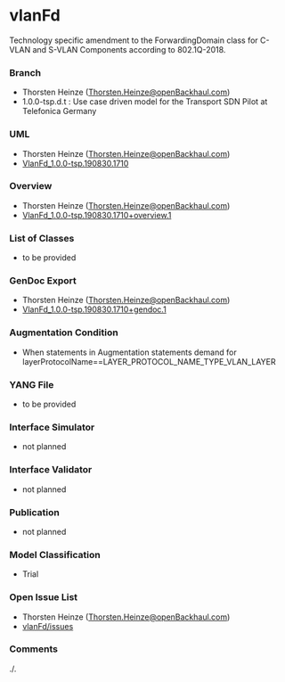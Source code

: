 # vlanFd
Technology specific amendment to the ForwardingDomain class for C-VLAN and S-VLAN Components according to 802.1Q-2018.

### Branch
- Thorsten Heinze (Thorsten.Heinze@openBackhaul.com)
- 1.0.0-tsp.d.t : Use case driven model for the Transport SDN Pilot at Telefonica Germany

### UML
- Thorsten Heinze (Thorsten.Heinze@openBackhaul.com)
- [VlanFd_1.0.0-tsp.190830.1710](./VlanFd_1.0.0-tsp.190830.1710.zip)

### Overview 
- Thorsten Heinze (Thorsten.Heinze@openBackhaul.com)
- [VlanFd_1.0.0-tsp.190830.1710+overview.1](./VlanFd_1.0.0-tsp.190830.1710+overview.1.png)

### List of Classes
- to be provided

### GenDoc Export
- Thorsten Heinze (Thorsten.Heinze@openBackhaul.com)
- [VlanFd_1.0.0-tsp.190830.1710+gendoc.1](./VlanFd_1.0.0-tsp.190830.1710+gendoc.1.docx)

### Augmentation Condition
- When statements in Augmentation statements demand for layerProtocolName==LAYER_PROTOCOL_NAME_TYPE_VLAN_LAYER

### YANG File
- to be provided

### Interface Simulator
- not planned 

### Interface Validator
- not planned

### Publication
- not planned

### Model Classification
- Trial

### Open Issue List
- Thorsten Heinze (Thorsten.Heinze@openBackhaul.com)
- [vlanFd/issues](../../issues)

### Comments
./.
